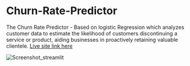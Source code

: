 # Churn-Rate-Predictor
The Churn Rate Predictor -  Based on logistic Regression which analyzes customer data to estimate the likelihood of customers discontinuing a service or product, aiding businesses in proactively retaining valuable clientele.
[Live site link here](https://churn-rate-predictor.streamlit.app/ "Churn_Rate-Predictor")

![Screenshot_streamlit](https://github.com/secluded03/Churn-Rate-Predictor/assets/108185974/a2a2bd6e-394b-41c7-9e5e-9e6b82f248ad)
